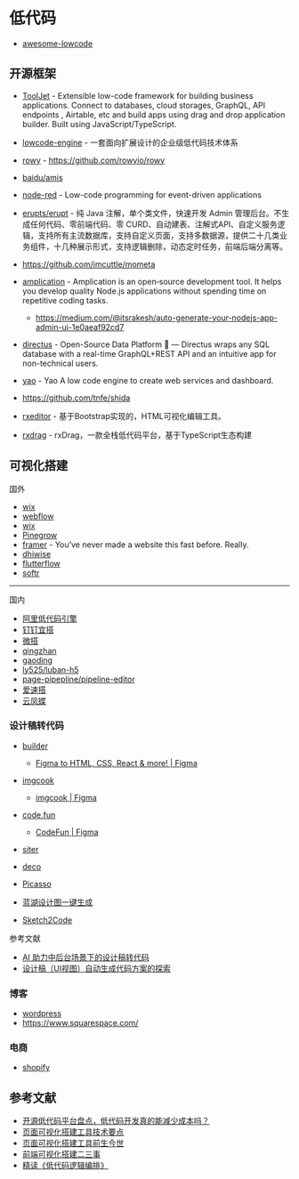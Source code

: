 # 低代码

- [awesome-lowcode](https://github.com/taowen/awesome-lowcode)

## 开源框架

- [ToolJet](https://github.com/ToolJet/ToolJet) - Extensible low-code framework for building business applications. Connect to databases, cloud storages, GraphQL, API endpoints , Airtable, etc and build apps using drag and drop application builder. Built using JavaScript/TypeScript. 
- [lowcode-engine](https://github.com/alibaba/lowcode-engine) - 一套面向扩展设计的企业级低代码技术体系
- [rowy](https://github.com/rowyio/rowy) - https://github.com/rowyio/rowy
- [baidu/amis](https://github.com/baidu/amis)
- [node-red](https://github.com/node-red/node-red) - Low-code programming for event-driven applications
- [erupts/erupt](https://github.com/erupts/erupt) - 纯 Java 注解，单个类文件，快速开发 Admin 管理后台。不生成任何代码、零前端代码、零 CURD、自动建表、注解式API、自定义服务逻辑，支持所有主流数据库，支持自定义页面，支持多数据源，提供二十几类业务组件，十几种展示形式，支持逻辑删除，动态定时任务，前端后端分离等。
- https://github.com/imcuttle/mometa
- [amplication](https://github.com/amplication/amplication) - Amplication is an open‑source development tool. It helps you develop quality Node.js applications without spending time on repetitive coding tasks.

    - https://medium.com/@itsrakesh/auto-generate-your-nodejs-app-admin-ui-1e0aeaf92cd7

- [directus](https://github.com/directus/directus) - Open-Source Data Platform 🐰 — Directus wraps any SQL database with a real-time GraphQL+REST API and an intuitive app for non-technical users.
- [yao](https://github.com/YaoApp/yao) - Yao A low code engine to create web services and dashboard.
- https://github.com/tnfe/shida
- [rxeditor](https://github.com/rxdrag/rxeditor) - 基于Bootstrap实现的，HTML可视化编辑工具。
- [rxdrag](https://rxdrag.com/) - rxDrag，一款全栈低代码平台，基于TypeScript生态构建

## 可视化搭建

国外

- [wix](https://editor.wix.com/)
- [webflow](https://webflow.com)
- [wix](https://zh.wix.com/)
- [Pinegrow](https://pinegrow.com/)
- [framer](https://www.framer.com/) - You’ve never made a website this fast before. Really.
- [dhiwise](https://app.dhiwise.com)
- [flutterflow](https://app.flutterflow.io/create-account)
- [softr](https://www.softr.io/)

---

国内

- [阿里低代码引擎](https://lowcode-engine.cn/demo/index.html)
- [钉钉宜搭](https://www.aliwork.com/)
- [微搭](https://cloud.tencent.com/product/weda)
- [qingzhan](https://www.qingzhan.com/)
- [gaoding](https://www.gaoding.com/)
- [ly525/luban-h5](https://github.com/ly525/luban-h5)
- [page-pipepline/pipeline-editor](https://github.com/page-pipepline/pipeline-editor)
- [爱速搭](https://suda.baidu.com/)
- [云凤蝶](https://www.yunfengdie.com/intro)

### 设计稿转代码

- [builder](https://builder.io/)

    - [Figma to HTML, CSS, React & more! | Figma](https://www.figma.com/community/plugin/747985167520967365/Figma-to-HTML%2C-CSS%2C-React-%26-more!)

- [imgcook](https://www.imgcook.com)

    - [imgcook | Figma](https://www.figma.com/community/plugin/951438743886938495/imgcook)

- [code.fun](https://code.fun/)

    - [CodeFun | Figma](https://www.figma.com/community/plugin/1061186349406580230/CodeFun)

- [siter](https://app.siter.io/)
- [deco](https://deco-preview.jd.com/)
- [Picasso](https://github.com/wuba/Picasso)
- [蓝湖设计图一键生成](https://lanhuapp.com/dds?edm&utm_source=lanhu&utm_medium=mail&utm_campaign=dds&utm_term=20211129)
- [Sketch2Code](https://sketch2code.azurewebsites.net/)

参考文献

- [AI 助力中后台场景下的设计稿转代码](https://zhuanlan.zhihu.com/p/100806362)
- [设计稿（UI视图）自动生成代码方案的探索](https://tech.meituan.com/2021/03/25/ui2dsl-dsl2code.html)


### 博客

- [wordpress](https://wordpress.com/)
- https://www.squarespace.com/

### 电商

- [shopify](https://zh.shopify.com/)

## 参考文献

- [开源低代码平台盘点，低代码开发真的能减少成本吗？](https://zhuanlan.zhihu.com/p/189595033)
- [页面可视化搭建工具技术要点](https://github.com/CntChen/cntchen.github.io/issues/17)
- [页面可视化搭建工具前生今世](https://github.com/CntChen/cntchen.github.io/issues/15)
- [前端可视化搭建二三事](https://github.com/SunXinFei/sunxinfei.github.io/issues/26)
- [精读《低代码逻辑编排》](https://github.com/ascoders/weekly/blob/master/%E5%89%8D%E6%B2%BF%E6%8A%80%E6%9C%AF/197.%E7%B2%BE%E8%AF%BB%E3%80%8A%E4%BD%8E%E4%BB%A3%E7%A0%81%E9%80%BB%E8%BE%91%E7%BC%96%E6%8E%92%E3%80%8B.md)
